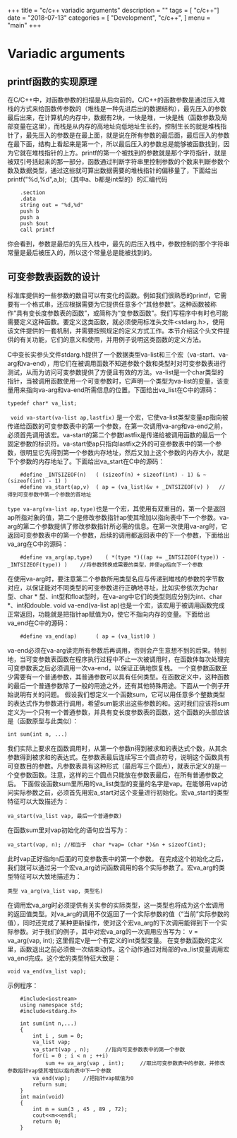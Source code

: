 +++
title = "c/c++ variadic arguments"
description = ""
tags = [
    "c/c++"]
date = "2018-07-13"
categories = [
    "Development",
    "c/c++",
]
menu = "main"
+++
# Variadic arguments

## printf函数的实现原理


在C/C++中，对函数参数的扫描是从后向前的。C/C++的函数参数是通过压入堆栈的方式来给函数传参数的（堆栈是一种先进后出的数据结构），最先压入的参数最后出来，在计算机的内存中，数据有2块，一块是堆，一块是栈（函数参数及局部变量在这里），而栈是从内存的高地址向低地址生长的，控制生长的就是堆栈指针了，最先压入的参数是在最上面，就是说在所有参数的最后面，最后压入的参数在最下面，结构上看起来是第一个，所以最后压入的参数总是能够被函数找到，因为它就在堆栈指针的上方。printf的第一个被找到的参数就是那个字符指针，就是被双引号括起来的那一部分，函数通过判断字符串里控制参数的个数来判断参数个数及数据类型，通过这些就可算出数据需要的堆栈指针的偏移量了，下面给出printf("%d,%d",a,b);（其中a、b都是int型的）的汇编代码

```
    .section  
    .data  
    string out = "%d,%d"  
    push b  
    push a  
    push $out  
    call printf
```

 你会看到，参数是最后的先压入栈中，最先的后压入栈中，参数控制的那个字符串常量是最后被压入的，所以这个常量总是能被找到的。

## 可变参数表函数的设计

标准库提供的一些参数的数目可以有变化的函数。例如我们很熟悉的printf，它需要有一个格式串，还应根据需要为它提供任意多个“其他参数”。这种函数被称作“具有变长度参数表的函数”，或简称为“变参数函数”。我们写程序中有时也可能需要定义这种函数。要定义这类函数，就必须使用标准头文件<stdarg.h>，使用该文件提供的一套机制，并需要按照规定的定义方式工作。本节介绍这个头文件提供的有关功能，它们的意义和使用，并用例子说明这类函数的定义方法。

C中变长实参头文件stdarg.h提供了一个数据类型va-list和三个宏（va-start、va-arg和va-end），用它们在被调用函数不知道参数个数和类型时对可变参数表进行测试，从而为访问可变参数提供了方便且有效的方法。va-list是一个char类型的指针，当被调用函数使用一个可变参数时，它声明一个类型为va-list的变量，该变量用来指向va-arg和va-end所需信息的位置。下面给出va_list在C中的源码：
```
typedef char* va_list;
```

` void va-start(va-list ap,lastfix)` 是一个宏，它使va-list类型变量ap指向被传递给函数的可变参数表中的第一个参数，在第一次调用va-arg和va-end之前，必须首先调用该宏。va-start的第二个参数lastfix是传递给被调用函数的最后一个固定参数的标识符。va-start使ap只指向lastfix之外的可变参数表中的第一个参数，很明显它先得到第一个参数内存地址，然后又加上这个参数的内存大小，就是下个参数的内存地址了。下面给出va_start在C中的源码：

```
    #define _INTSIZEOF(n)   ( (sizeof(n) + sizeof(int) - 1) & ~(sizeof(int) - 1) )  
    #define va_start(ap,v)  ( ap = (va_list)&v + _INTSIZEOF(v) )   //得到可变参数中第一个参数的首地址
```

  `type va-arg(va-list ap,type)`也是一个宏，其使用有双重目的，第一个是返回ap所指对象的值，第二个是修改参数指针ap使其增加以指向表中下一个参数。va-arg的第二个参数提供了修改参数指针所必需的信息。在第一次使用va-arg时，它返回可变参数表中的第一个参数，后续的调用都返回表中的下一个参数，下面给出va_arg在C中的源码：
  
```
    #define va_arg(ap,type)    ( *(type *)((ap += _INTSIZEOF(type)) - _INTSIZEOF(type)) )    //将参数转换成需要的类型，并使ap指向下一个参数
```

在使用va-arg时，要注意第二个参数所用类型名应与传递到堆栈的参数的字节数对应，以保证能对不同类型的可变参数进行正确地寻址，比如实参依次为char型、char * 型、int型和float型时，在va-arg中它们的类型则应分别为int、char *、int和double.
     void va-end(va-list ap)也是一个宏，该宏用于被调用函数完成正常返回，功能就是把指针ap赋值为0，使它不指向内存的变量。下面给出va_end在C中的源码：

```
    #define va_end(ap)      ( ap = (va_list)0 )
```
va-end必须在va-arg读完所有参数后再调用，否则会产生意想不到的后果。特别地，当可变参数表函数在程序执行过程中不止一次被调用时，在函数体每次处理完可变参数表之后必须调用一次va-end，以保证正确地恢复栈。
    一个变参数函数至少需要有一个普通参数，其普通参数可以具有任何类型。在函数定义中，这种函数的最后一个普通参数除了一般的用途之外，还有其他特殊用途。下面从一个例子开始说明有关的问题。
假设我们想定义一个函数sum，它可以用任意多个整数类型的表达式作为参数进行调用，希望sum能求出这些参数的和。这时我们应该将sum定义为一个只有一个普通参数，并具有变长度参数表的函数，这个函数的头部应该是（函数原型与此类似）：

```
int sum(int n, ...)
```

我们实际上要求在函数调用时，从第一个参数n得到被求和的表达式个数，从其余参数得到被求和的表达式。在参数表最后连续写三个圆点符号，说明这个函数具有可变数目的参数。凡参数表具有这种形式（最后写三个圆点），就表示定义的是一个变参数函数。注意，这样的三个圆点只能放在参数表最后，在所有普通参数之后。
下面假设函数sum里所用的va_list类型的变量的名字是vap。在能够用vap访问实际参数之前，必须首先用宏a_start对这个变量进行初始化。宏va_start的类型特征可以大致描述为：

```
va_start(va_list vap, 最后一个普通参数)
```
在函数sum里对vap初始化的语句应当写为：

```
va_start(vap, n); //相当于  char *vap= (char *)&n + sizeof(int);
```
此时vap正好指向n后面的可变参数表中的第一个参数。
在完成这个初始化之后，我们就可以通过另一个宏va_arg访问函数调用的各个实际参数了。宏va_arg的类型特征可以大致地描述为：

```
类型 va_arg(va_list vap, 类型名)
```

在调用宏va_arg时必须提供有关实参的实际类型，这一类型也将成为这个宏调用的返回值类型。对va_arg的调用不仅返回了一个实际参数的值（“当前”实际参数的值），同时还完成了某种更新操作，使对这个宏va_arg的下次调用能得到下一个实际参数。对于我们的例子，其中对宏va_arg的一次调用应当写为：
v = va_arg(vap, int);
这里假定v是一个有定义的int类型变量。
在变参数函数的定义里，函数退出之前必须做一次结束动作。这个动作通过对局部的va_list变量调用宏va_end完成。这个宏的类型特征大致是：

```
void va_end(va_list vap);
```
示例程序：

```
    #include<iostream>   
    using namespace std;  
    #include<stdarg.h>   
      
    int sum(int n,...)  
    {  
        int i , sum = 0;  
        va_list vap;  
        va_start(vap , n);     //指向可变参数表中的第一个参数  
        for(i = 0 ; i < n ; ++i)  
            sum += va_arg(vap , int);     //取出可变参数表中的参数，并修改参数指针vap使其增加以指向表中下一个参数  
        va_end(vap);    //把指针vap赋值为0   
        return sum;  
    }  
    int main(void)  
    {  
        int m = sum(3 , 45 , 89 , 72);  
        cout<<m<<endl;  
        return 0;  
    }

```